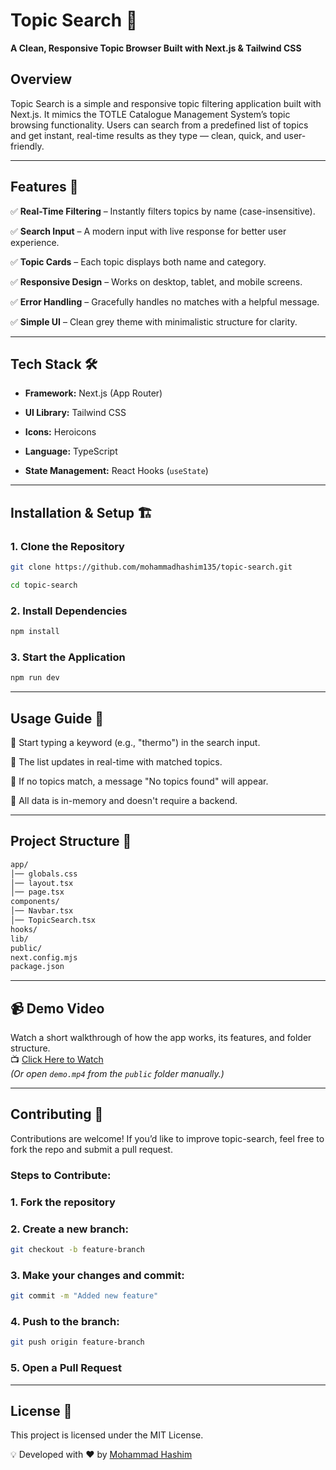 # **Topic Search** 🎯  
**A Clean, Responsive Topic Browser Built with Next.js & Tailwind CSS**

## **Overview**  
Topic Search is a simple and responsive topic filtering application built with Next.js. It mimics the TOTLE Catalogue Management System’s topic browsing functionality. Users can search from a predefined list of topics and get instant, real-time results as they type — clean, quick, and user-friendly.

---

## **Features** 🚀  
✅ **Real-Time Filtering** – Instantly filters topics by name (case-insensitive).  

✅ **Search Input** – A modern input with live response for better user experience.  

✅ **Topic Cards** – Each topic displays both name and category.  

✅ **Responsive Design** – Works on desktop, tablet, and mobile screens.

✅ **Error Handling** – Gracefully handles no matches with a helpful message. 

✅ **Simple UI** – Clean grey theme with minimalistic structure for clarity.

---

## **Tech Stack** 🛠  
- **Framework:** Next.js (App Router)  

- **UI Library:** Tailwind CSS  

- **Icons:** Heroicons 

- **Language:** TypeScript  

- **State Management:** React Hooks (`useState`)  

---

## **Installation & Setup** 🏗  
### **1. Clone the Repository**  
```bash
git clone https://github.com/mohammadhashim135/topic-search.git

cd topic-search
```


### **2. Install Dependencies**
```bash
npm install
```


### **3. Start the Application**
```bash
npm run dev
```
---

## Usage Guide 📝

🔹 Start typing a keyword (e.g., "thermo") in the search input.  

🔹 The list updates in real-time with matched topics.  

🔹 If no topics match, a message "No topics found" will appear. 

🔹 All data is in-memory and doesn't require a backend.


---

## **Project Structure** 📂
```bash
app/
│── globals.css
│── layout.tsx
│── page.tsx
components/
│── Navbar.tsx
│── TopicSearch.tsx
hooks/
lib/
public/
next.config.mjs
package.json

```
---
## 📹 Demo Video

Watch a short walkthrough of how the app works, its features, and folder structure.  
📺 [Click Here to Watch](./demo.mp4)  
*(Or open `demo.mp4` from the `public` folder manually.)*

---
## **Contributing** 🤝
Contributions are welcome! If you’d like to improve topic-search, feel free to fork the repo and submit a pull request.

### **Steps to Contribute:**
### **1. Fork the repository**
### **2. Create a new branch:**
```bash
git checkout -b feature-branch
```

### **3. Make your changes and commit:**

```bash
git commit -m "Added new feature"
```
### **4. Push to the branch:**
```bash
git push origin feature-branch
```
### **5. Open a Pull Request**
---
## **License** 📜
This project is licensed under the MIT License.

💡 Developed with ❤️ by [Mohammad Hashim](https://github.com/mohammadhashim135/topic-search.git)

